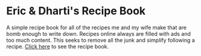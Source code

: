 # Eric & Dharti's Recipe Book
A simple recipe book for all of the recipes me and my wife make that are bomb enough to write down. Recipes online always are filled with ads and too much content. This seeks to remove all the junk and simplify following a recipe. [Click here](https://ericdharti.com) to see the recipe book.